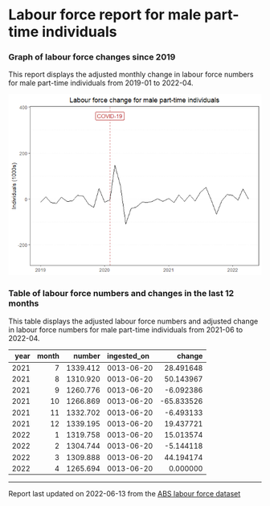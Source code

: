 Labour force report for male part-time individuals
================

### Graph of labour force changes since 2019

This report displays the adjusted monthly change in labour force numbers
for male part-time individuals from 2019-01 to 2022-04.

![](male_part-time_report_files/figure-gfm/unnamed-chunk-2-1.png)<!-- -->

### Table of labour force numbers and changes in the last 12 months

This table displays the adjusted labour force numbers and adjusted
change in labour force numbers for male part-time individuals from
2021-06 to 2022-04.

| year | month |   number | ingested_on |     change |
|-----:|------:|---------:|:------------|-----------:|
| 2021 |     7 | 1339.412 | 0013-06-20  |  28.491648 |
| 2021 |     8 | 1310.920 | 0013-06-20  |  50.143967 |
| 2021 |     9 | 1260.776 | 0013-06-20  |  -6.092386 |
| 2021 |    10 | 1266.869 | 0013-06-20  | -65.833526 |
| 2021 |    11 | 1332.702 | 0013-06-20  |  -6.493133 |
| 2021 |    12 | 1339.195 | 0013-06-20  |  19.437721 |
| 2022 |     1 | 1319.758 | 0013-06-20  |  15.013574 |
| 2022 |     2 | 1304.744 | 0013-06-20  |  -5.144118 |
| 2022 |     3 | 1309.888 | 0013-06-20  |  44.194174 |
| 2022 |     4 | 1265.694 | 0013-06-20  |   0.000000 |

------------------------------------------------------------------------

Report last updated on 2022-06-13 from the [ABS labour force
dataset](https://www.abs.gov.au/statistics/labour/employment-and-unemployment/labour-force-australia/latest-release)
